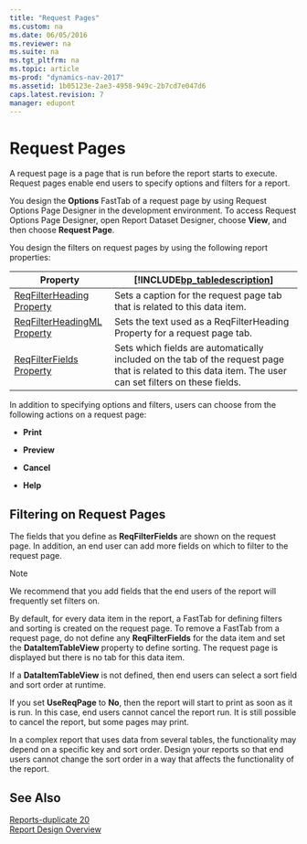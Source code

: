 ```yaml
---
title: "Request Pages"
ms.custom: na
ms.date: 06/05/2016
ms.reviewer: na
ms.suite: na
ms.tgt_pltfrm: na
ms.topic: article
ms-prod: "dynamics-nav-2017"
ms.assetid: 1b05123e-2ae3-4958-949c-2b7cd7e047d6
caps.latest.revision: 7
manager: edupont
---
```

# Request Pages
A request page is a page that is run before the report starts to execute. Request pages enable end users to specify options and filters for a report.  
  
 You design the **Options** FastTab of a request page by using Request Options Page Designer in the development environment. To access Request Options Page Designer, open Report Dataset Designer, choose **View**, and then choose **Request Page**.  
  
 You design the filters on request pages by using the following report properties:  
  
|Property|[!INCLUDE[bp_tabledescription](includes/bp_tabledescription_md.md)]|  
|--------------|---------------------------------------|  
|[ReqFilterHeading Property](ReqFilterHeading-Property.md)|Sets a caption for the request page tab that is related to this data item.|  
|[ReqFilterHeadingML Property](ReqFilterHeadingML-Property.md)|Sets the text used as a ReqFilterHeading Property for a request page tab.|  
|[ReqFilterFields Property](ReqFilterFields-Property.md)|Sets which fields are automatically included on the tab of the request page that is related to this data item. The user can set filters on these fields.|  
  
 In addition to specifying options and filters, users can choose from the following actions on a request page:  
  
-   **Print**  
  
-   **Preview**  
  
-   **Cancel**  
  
-   **Help**  
  
## Filtering on Request Pages  
 The fields that you define as **ReqFilterFields** are shown on the request page. In addition, an end user can add more fields on which to filter to the request page.  
  
> [!NOTE]  
>  We recommend that you add fields that the end users of the report will frequently set filters on.  
  
 By default, for every data item in the report, a FastTab for defining filters and sorting is created on the request page. To remove a FastTab from a request page, do not define any **ReqFilterFields** for the data item and set the **DataItemTableView** property to define sorting. The request page is displayed but there is no tab for this data item.  
  
 If a **DataItemTableView** is not defined, then end users can select a sort field and sort order at runtime.  
  
 If you set **UseReqPage** to **No**, then the report will start to print as soon as it is run. In this case, end users cannot cancel the report run. It is still possible to cancel the report, but some pages may print.  
  
 In a complex report that uses data from several tables, the functionality may depend on a specific key and sort order. Design your reports so that end users cannot change the sort order in a way that affects the functionality of the report.  
  
## See Also  
 [Reports\-duplicate 20](Reports-duplicate-20.md)   
 [Report Design Overview](Report-Design-Overview.md)